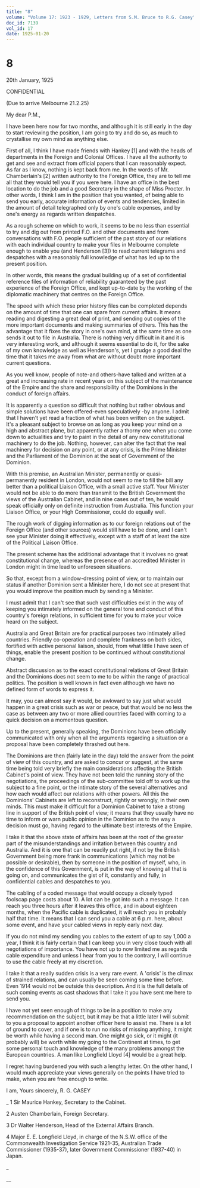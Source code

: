 ```yaml
---
title: "8"
volume: "Volume 17: 1923 - 1929, Letters from S.M. Bruce to R.G. Casey"
doc_id: 7139
vol_id: 17
date: 1925-01-20
---
```


# 8

20th January, 1925

CONFIDENTIAL

(Due to arrive Melbourne 21.2.25)

My dear P.M.,

I have been here now for two months, and although it is still early in the day to start reviewing the position, I am going to try and do so, as much to crystallise my own mind as anything else.

First of all, I think I have made friends with Hankey [1] and with the heads of departments in the Foreign and Colonial Offices. I have all the authority to get and see and extract from official papers that I can reasonably expect. As far as I know, nothing is kept back from me. In the words of Mr. Chamberlain's [2] written authority to the Foreign Office, they are to tell me all that they would tell you if you were here. I have an office in the best location to do the job and a good Secretary in the shape of Miss Procter. In other words, I think I am in the position that you wanted, of being able to send you early, accurate information of events and tendencies, limited in the amount of detail telegraphed only by one's cable expenses, and by one's energy as regards written despatches.

As a rough scheme on which to work, it seems to be no less than essential to try and dig out from printed F.O. and other documents and from conversations with F.O. people sufficient of the past story of our relations with each individual country to make your files in Melbourne complete enough to enable you (and Henderson [3]) to read current telegrams and despatches with a reasonably full knowledge of what has led up to the present position.

In other words, this means the gradual building up of a set of confidential reference files of information of reliability guaranteed by the past experience of the Foreign Office, and kept up-to-date by the working of the diplomatic machinery that centres on the Foreign Office.

The speed with which these prior history files can be completed depends on the amount of time that one can spare from current affairs. It means reading and digesting a great deal of print, and sending out copies of the more important documents and making summaries of others. This has the advantage that it fixes the story in one's own mind, at the same time as one sends it out to file in Australia. There is nothing very difficult in it and it is very interesting work, and although it seems essential to do it, for the sake of my own knowledge as well as Henderson's, yet I grudge a good deal the time that it takes me away from what are without doubt more important current questions.

As you well know, people of note-and others-have talked and written at a great and increasing rate in recent years on this subject of the maintenance of the Empire and the share and responsibility of the Dominions in the conduct of foreign affairs.

It is apparently a question so difficult that nothing but rather obvious and simple solutions have been offered-even speculatively -by anyone. I admit that I haven't yet read a fraction of what has been written on the subject. It's a pleasant subject to browse on as long as you keep your mind on a high and abstract plane, but apparently rather a thorny one when you come down to actualities and try to paint in the detail of any new constitutional machinery to do the job. Nothing, however, can alter the fact that the real machinery for decision on any point, or at any crisis, is the Prime Minister and the Parliament of the Dominion at the seat of Government of the Dominion.

With this premise, an Australian Minister, permanently or quasi- permanently resident in London, would not seem to me to fill the bill any better than a political Liaison Office, with a small active staff. Your Minister would not be able to do more than transmit to the British Government the views of the Australian Cabinet, and in nine cases out of ten, he would speak officially only on definite instruction from Australia. This function your Liaison Office, or your High Commissioner, could do equally well.

The rough work of digging information as to our foreign relations out of the Foreign Office (and other sources) would still have to be done, and I can't see your Minister doing it effectively, except with a staff of at least the size of the Political Liaison Office.

The present scheme has the additional advantage that it involves no great constitutional change, whereas the presence of an accredited Minister in London might in time lead to unforeseen situations.

So that, except from a window-dressing point of view, or to maintain our status if another Dominion sent a Minister here, I do not see at present that you would improve the position much by sending a Minister.

I must admit that I can't see that such vast difficulties exist in the way of keeping you intimately informed on the general tone and conduct of this country's foreign relations, in sufficient time for you to make your voice heard on the subject.

Australia and Great Britain are for practical purposes two intimately allied countries. Friendly co-operation and complete frankness on both sides, fortified with active personal liaison, should, from what little I have seen of things, enable the present position to be continued without constitutional change.

Abstract discussion as to the exact constitutional relations of Great Britain and the Dominions does not seem to me to be within the range of practical politics. The position is well known in fact even although we have no defined form of words to express it.

It may, you can almost say it would, be awkward to say just what would happen in a great crisis such as war or peace, but that would be no less the case as between any two or more allied countries faced with coming to a quick decision on a momentous question.

Up to the present, generally speaking, the Dominions have been officially communicated with only when all the arguments regarding a situation or a proposal have been completely thrashed out here.

The Dominions are then (fairly late in the day) told the answer from the point of view of this country, and are asked to concur or suggest, at the same time being told very briefly the main considerations affecting the British Cabinet's point of view. They have not been told the running story of the negotiations, the proceedings of the sub-committee told off to work up the subject to a fine point, or the intimate story of the several alternatives and how each would affect our relations with other powers. All this the Dominions' Cabinets are left to reconstruct, rightly or wrongly, in their own minds. This must make it difficult for a Dominion Cabinet to take a strong line in support of the British point of view; it means that they usually have no time to inform or warn public opinion in the Dominion as to the way a decision must go, having regard to the ultimate best interests of the Empire.

I take it that the above state of affairs has been at the root of the greater part of the misunderstandings and irritation between this country and Australia. And it is one that can be readily put right, if not by the British Government being more frank in communications (which may not be possible or desirable), then by someone in the position of myself, who, in the confidence of this Government, is put in the way of knowing all that is going on, and communicates the gist of it, constantly and fully, in confidential cables and despatches to you.

The cabling of a coded message that would occupy a closely typed foolscap page costs about 10. A lot can be got into such a message. It can reach you three hours after it leaves this office, and in about eighteen months, when the Pacific cable is duplicated, it will reach you in probably half that time. It means that I can send you a cable at 6 p.m. here, about some event, and have your cabled views in reply early next day.

If you do not mind my sending you cables to the extent of up to say 1,000 a year, I think it is fairly certain that I can keep you in very close touch with all negotiations of importance. You have not up to now limited me as regards cable expenditure and unless I hear from you to the contrary, I will continue to use the cable freely at my discretion.

I take it that a really sudden crisis is a very rare event. A 'crisis' is the climax of strained relations, and can usually be seen coming some time before. Even 1914 would not be outside this description. And it is the full details of such coming events as cast shadows that I take it you have sent me here to send you.

I have not yet seen enough of things to be in a position to make any recommendation on the subject, but it may be that a little later I will submit to you a proposal to appoint another officer here to assist me. There is a lot of ground to cover, and if one is to run no risks of missing anything, it might be worth while having a second man. One might go sick, or it might (it probably will) be worth while my going to the Continent at times, to get some personal touch and knowledge of the many problems amongst the European countries. A man like Longfield Lloyd [4] would be a great help.

I regret having burdened you with such a lengthy letter. On the other hand, I would much appreciate your views generally on the points I have tried to make, when you are free enough to write.

I am, Yours sincerely, R. G. CASEY 

_ 1 Sir Maurice Hankey, Secretary to the Cabinet.

2 Austen Chamberlain, Foreign Secretary.

3 Dr Walter Henderson, Head of the External Affairs Branch.

4 Major E. E. Longfield Lloyd, in charge of the N.S.W. office of the Commonwealth Investigation Service 1921-35, Australian Trade Commissioner (1935-37), later Government Commissioner (1937-40) in Japan.

_

__
